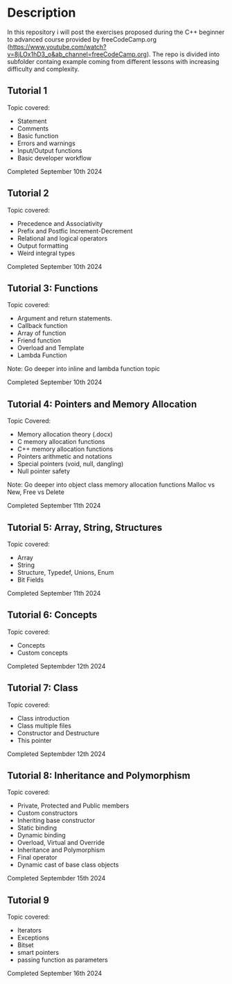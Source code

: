 # Description
In this repository i will post the exercises proposed during the C++ beginner to advanced course provided by freeCodeCamp.org (https://www.youtube.com/watch?v=8jLOx1hD3_o&ab_channel=freeCodeCamp.org).
The repo is divided into subfolder containg example coming from different lessons with increasing difficulty and complexity.

## Tutorial 1
Topic covered:
- Statement
- Comments
- Basic function
- Errors and warnings
- Input/Output functions
- Basic developer workflow

Completed September 10th 2024

## Tutorial 2
Topic covered:
- Precedence and Associativity
- Prefix and Postfic Increment-Decrement
- Relational and logical operators
- Output formatting
- Weird integral types

Completed September 10th 2024

## Tutorial 3: Functions
Topic covered:
- Argument and return statements.
- Callback function
- Array of function
- Friend function
- Overload and Template
- Lambda Function

Note: Go deeper into inline and lambda function topic

Completed September 10th 2024

## Tutorial 4: Pointers and Memory Allocation
Topic Covered:
- Memory allocation theory (.docx)
- C memory allocation functions
- C++ memory allocation functions
- Pointers arithmetic and notations
- Special pointers (void, null, dangling)
- Null pointer safety

Note: Go deeper into object class memory allocation functions
      Malloc vs New, Free vs Delete

Completed September 11th 2024

## Tutorial 5: Array, String, Structures
Topic covered:
- Array
- String
- Structure, Typedef, Unions, Enum
- Bit Fields

Completed September 11th 2024

## Tutorial 6: Concepts
Topic covered:
- Concepts
- Custom concepts

Completed Septembder 12th 2024

## Tutorial 7: Class 
Topic covered:
- Class introduction
- Class multiple files
- Constructor and Destructure
- This pointer

Completed Septembder 12th 2024

## Tutorial 8: Inheritance and Polymorphism
Topic covered:
- Private, Protected and Public members
- Custom constructors
- Inheriting base constructor
- Static binding
- Dynamic binding
- Overload, Virtual and Override
- Inheritance and Polymorphism
- Final operator
- Dynamic cast of base class objects

Completed Septembder 15th 2024

## Tutorial 9
Topic covered:
- Iterators
- Exceptions
- Bitset
- smart pointers
- passing function as parameters

Completed September 16th 2024